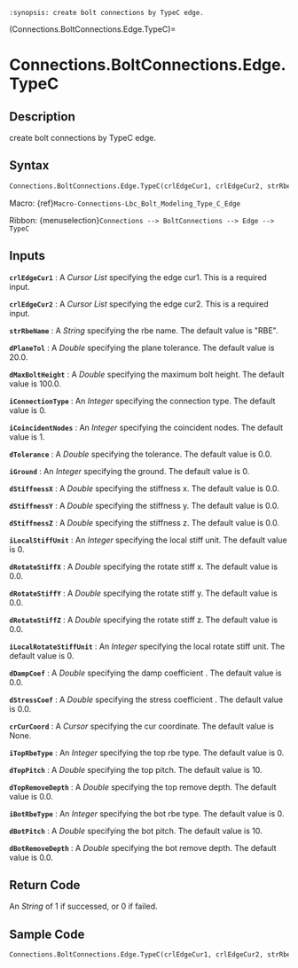```{module} Connections.BoltConnections.Edge.TypeC()
:synopsis: create bolt connections by TypeC edge.
```

(Connections.BoltConnections.Edge.TypeC)=

# Connections.BoltConnections.Edge.TypeC

## Description

create bolt connections by TypeC edge.

## Syntax

```python
Connections.BoltConnections.Edge.TypeC(crlEdgeCur1, crlEdgeCur2, strRbeName="RBE", dPlaneTol=20.0, dMaxBoltHeight=100.0, iConnectionType=0, iCoincidentNodes=1, dTolerance=0.0, iGround=0, dStiffnessX=0.0, dStiffnessY=0.0, dStiffnessZ=0.0, iLocalStiffUnit=0, dRotateStiffX=0.0, dRotateStiffY=0.0, dRotateStiffZ=0.0, iLocalRotateStiffUnit=0, dDampCoef=0.0, dStressCoef=0.0, crCurCoord=None, iTopRbeType=0, dTopPitch=10, dTopRemoveDepth=0.0, iBotRbeType=0, dBotPitch=10, dBotRemoveDepth=0.0)
```

Macro: {ref}`Macro-Connections-Lbc_Bolt_Modeling_Type_C_Edge`

Ribbon: {menuselection}`Connections --> BoltConnections --> Edge --> TypeC`

## Inputs

**`crlEdgeCur1`**
: A _Cursor List_ specifying the edge cur1. This is a required input.

**`crlEdgeCur2`**
: A _Cursor List_ specifying the edge cur2. This is a required input.

**`strRbeName`**
: A _String_ specifying the rbe name. The default value is "RBE".

**`dPlaneTol`**
: A _Double_ specifying the plane tolerance. The default value is 20.0.

**`dMaxBoltHeight`**
: A _Double_ specifying the maximum bolt height. The default value is 100.0.

**`iConnectionType`**
: An _Integer_ specifying the connection type. The default value is 0.

**`iCoincidentNodes`**
: An _Integer_ specifying the coincident nodes. The default value is 1.

**`dTolerance`**
: A _Double_ specifying the tolerance. The default value is 0.0.

**`iGround`**
: An _Integer_ specifying the ground. The default value is 0.

**`dStiffnessX`**
: A _Double_ specifying the stiffness x. The default value is 0.0.

**`dStiffnessY`**
: A _Double_ specifying the stiffness y. The default value is 0.0.

**`dStiffnessZ`**
: A _Double_ specifying the stiffness z. The default value is 0.0.

**`iLocalStiffUnit`**
: An _Integer_ specifying the local stiff unit. The default value is 0.

**`dRotateStiffX`**
: A _Double_ specifying the rotate stiff x. The default value is 0.0.

**`dRotateStiffY`**
: A _Double_ specifying the rotate stiff y. The default value is 0.0.

**`dRotateStiffZ`**
: A _Double_ specifying the rotate stiff z. The default value is 0.0.

**`iLocalRotateStiffUnit`**
: An _Integer_ specifying the local rotate stiff unit. The default value is 0.

**`dDampCoef`**
: A _Double_ specifying the damp coefficient . The default value is 0.0.

**`dStressCoef`**
: A _Double_ specifying the stress coefficient . The default value is 0.0.

**`crCurCoord`**
: A _Cursor_ specifying the cur coordinate. The default value is None.

**`iTopRbeType`**
: An _Integer_ specifying the top rbe type. The default value is 0.

**`dTopPitch`**
: A _Double_ specifying the top pitch. The default value is 10.

**`dTopRemoveDepth`**
: A _Double_ specifying the top remove depth. The default value is 0.0.

**`iBotRbeType`**
: An _Integer_ specifying the bot rbe type. The default value is 0.

**`dBotPitch`**
: A _Double_ specifying the bot pitch. The default value is 10.

**`dBotRemoveDepth`**
: A _Double_ specifying the bot remove depth. The default value is 0.0.

## Return Code

An _String_ of 1 if successed, or 0 if failed.

## Sample Code

```python
Connections.BoltConnections.Edge.TypeC(crlEdgeCur1, crlEdgeCur2, strRbeName="RBE", dPlaneTol=20.0, dMaxBoltHeight=100.0, iConnectionType=0, iCoincidentNodes=1, dTolerance=0.0, iGround=0, dStiffnessX=0.0, dStiffnessY=0.0, dStiffnessZ=0.0, iLocalStiffUnit=0, dRotateStiffX=0.0, dRotateStiffY=0.0, dRotateStiffZ=0.0, iLocalRotateStiffUnit=0, dDampCoef=0.0, dStressCoef=0.0, crCurCoord=None, iTopRbeType=0, dTopPitch=10, dTopRemoveDepth=0.0, iBotRbeType=0, dBotPitch=10, dBotRemoveDepth=0.0)
```
